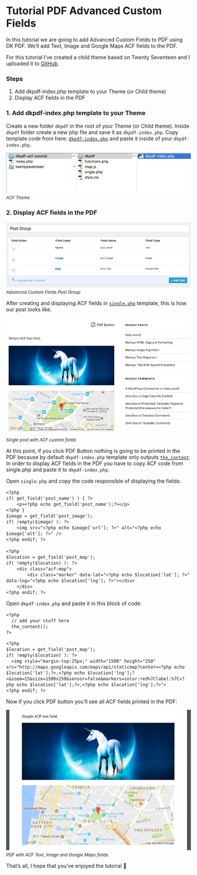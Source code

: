 # Tutorial PDF Advanced Custom Fields

In this tutorial we are going to add Advanced Custom Fields to PDF using DK PDF. We’ll add Text, Image and Google Maps ACF fields to the PDF.

For this tutorial I’ve created a child theme based on Twenty Seventeen and I uploaded it to [GitHub](https://github.com/Dinamiko/dkpdf-acf-tutorial).

### Steps
1. Add dkpdf-index.php template to your Theme (or Child theme)
2. Display ACF fields in the PDF

### 1. Add dkpdf-index.php template to your Theme
Create a new folder `dkpdf` in the root of your Theme (or Child theme).
Inside `dkpdf` folder create a new php file and save it as `dkpdf-index.php`.
Copy template code from here: [`dkpdf-index.php`](https://gist.github.com/Dinamiko/8bf97a3962f140ef34752477116ae4f4) and paste it inside of your `dkpdf-index.php`.

![ACF Theme screenshot](_images/acf-theme.jpg "ACF Theme")
<p style="margin-top:-1em"><small><em>ACF Theme</em></small></p>

### 2. Display ACF fields in the PDF

![Advanced Custom Fields Post Group screenshot](_images/acf-dkpdf.jpg "Advanced Custom Fields Post Group")
<p style="margin-top:-1em"><small><em>Advanced Custom Fields Post Group</em></small></p>

After creating and displaying ACF fields in [`single.php`](https://github.com/Dinamiko/dkpdf-acf-tutorial/blob/master/single.php) template, this is how our post looks like.

![Single post with ACF custom fields screenshot](_images/acf-single-post.jpg "Single post with ACF custom fields")
<p style="margin-top:-1em"><small><em>Single post with ACF custom fields</em></small></p>

At this point, if you click PDF Button nothing is going to be printed in the PDF because by default `dkpdf-index.php` template only outputs [`the_content`](https://developer.wordpress.org/reference/functions/the_content/). In order to display ACF fields in the PDF you have to copy ACF code from single.php and paste it to `dkpdf-index.php`.

Open `single.php` and copy the code responsible of displaying the fields:

```
<?php
if( get_field('post_name') ) { ?>
	<p><?php echo get_field('post_name');?></p>
<?php }
$image = get_field('post_image');
if( !empty($image) ): ?>
	<img src="<?php echo $image['url']; ?>" alt="<?php echo $image['alt']; ?>" />
<?php endif; ?>

<?php
$location = get_field('post_map');
if( !empty($location) ): ?>
	<div class="acf-map">
		<div class="marker" data-lat="<?php echo $location['lat']; ?>" data-lng="<?php echo $location['lng']; ?>"></div>
	</div>
<?php endif; ?>
```

Open `dkpdf-index.php` and paste it in this block of code:

```
<?php
  // add your stuff here
  the_content();
?>
```


```
<?php
$location = get_field('post_map');
if( !empty($location) ): ?>
  <img style="margin-top:25px;" width="1500" height="250" src="http://maps.googleapis.com/maps/api/staticmap?center=<?php echo $location['lat'];?>,<?php echo $location['lng'];?>&zoom=15&size=1500x250&sensor=false&markers=color:red%7Clabel:%7C<?php echo $location['lat'];?>,<?php echo $location['lng'];?>">        
<?php endif; ?>
```

Now if you click PDF button you’ll see all ACF fields printed in the PDF:

![PDF with ACF Text, Image and Google Maps fields. screenshot](_images/acf-pdf.jpg "PDF with ACF Text, Image and Google Maps fields.")
<p style="margin-top:-1em"><small><em>PDF with ACF Text, Image and Google Maps fields.</em></small></p>

That’s all, I hope that you’ve enjoyed the tutorial 🙂